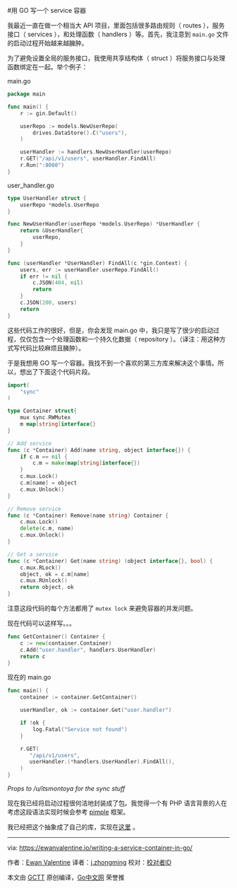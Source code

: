 #用 GO 写一个 service 容器

我最近一直在做一个相当大 API 项目，里面包括很多路由规则（ routes ），服务接口（ services ），和处理函数（ handlers ）等。首先，我注意到 `main.go` 文件的启动过程开始越来越臃肿。

为了避免设置全局的服务接口，我使用共享结构体（ struct ）将服务接口与处理函数绑定在一起。举个例子：  

 main.go
```go
package main

func main() {
    r := gin.Default()

    userRepo := models.NewUserRepo(
        drives.DataStore().C("users"),
    )

    userHandler := handlers.NewUserHandler(userRepo)
    r.GET("/api/v1/users", userHandler.FindAll)
    r.Run(":8080")
}
```
user_handler.go
```go
type UserHandler struct {  
    userRepo *models.UserRepo
}

func NewUserHandler(userRepo *models.UserRepo) *UserHandler {  
    return &UserHandler{
        userRepo,
    }
}

func (userHandler *UserHandler) FindAll(c *gin.Context) {  
    users, err := userHandler.userRepo.FindAll()
    if err != nil {
        c.JSON(404, nil)
        return
    }
    c.JSON(200, users)
    return
}
```
这些代码工作的很好，但是，你会发现 main.go 中，我只是写了很少的启动过程，仅仅包含一个处理函数和一个持久化数据（ repository ）。（译注：用这种方式写代码比较麻烦且臃肿）。  

于是我想用 GO 写一个容器。我找不到一个喜欢的第三方库来解决这个事情。所以，想出了下面这个代码片段。
```go
import(  
    "sync"
) 

type Container struct{  
    mux sync.RWMutex
    m map[string]interface{}
}

// Add service
func (c *Container) Add(name string, object interface{}) {  
    if c.m == nil {
        c.m = make(map[string]interface{})
    }    
    c.mux.Lock()
    c.m[name] = object
    c.mux.Unlock()
}

// Remove service
func (c *Container) Remove(name string) Container {  
    c.mux.Lock()
    delete(c.m, name)
    c.mux.Unlock()
}

// Get a service
func (c *Container) Get(name string) (object interface{}, bool) {  
    c.mux.RLock()
    object, ok = c.m[name]
    c.mux.RUnlock()
    return object, ok
}
```
注意这段代码的每个方法都用了 `mutex lock` 来避免容器的并发问题。

现在代码可以这样写。。。
```go
func GetContainer() Container {  
    c := new(container.Container)
    c.Add("user.handler", handlers.UserHandler)
    return c 
}
```

现在的 main.go
```go
func main() {  
    container := container.GetContainer()

    userHandler, ok := container.Get("user.handler")

    if !ok {
        log.Fatal("Service not found")    
    }

    r.GET(
       "/api/v1/users", 
       userHandler.(*handlers.UserHandler).FindAll(),
    )
}
```
_Props to /u/itsmontoya for the sync stuff_

现在我已经将启动过程很何洁地封装成了包。我觉得一个有 PHP 语言背景的人在考虑这段语法实现时候会参考 [pimple](http://pimple.sensiolabs.org/) 框架。

我已经把这个抽象成了自己的库，实现在[这里](https://github.com/EwanValentine/Vertebrae) 。

----------------

via: https://ewanvalentine.io/writing-a-service-container-in-go/

作者：[Ewan Valentine](https://ewanvalentine.io/author/ewan/)
译者：[j.zhongming](https://github.com/j.zhongming)
校对：[校对者ID](https://github.com/校对者ID)

本文由 [GCTT](https://github.com/studygolang/GCTT) 原创编译，[Go中文网](https://studygolang.com/) 荣誉推
